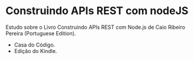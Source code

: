 # Construindo APIs REST com nodeJS

Estudo sobre o Livro Construindo APIs REST com Node.js
de Caio Ribeiro Pereira (Portuguese Edition).

- Casa do Código.
- Edição do Kindle.
